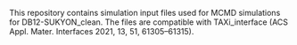 This repository contains simulation input files used for MCMD simulations for DB12-SUKYON_clean. The files are compatible with TAXi_interface (ACS Appl. Mater. Interfaces 2021, 13, 51, 61305–61315).
